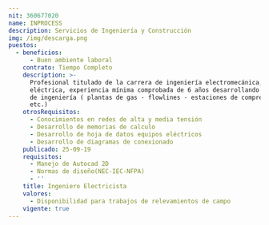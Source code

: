 ```yaml
---
nit: 360677020
name: INPROCESS
description: Servicios de Ingeniería y Construcción
img: /img/descarga.png
puestos:
  - beneficios:
      - Buen ambiente laboral
    contrato: Tiempo Completo
    description: >-
      Profesional titulado de la carrera de ingeniería electromecánica,
      eléctrica, experiencia mínima comprobada de 6 años desarrollando trabajos
      de ingeniería ( plantas de gas - flowlines - estaciones de compresiones
      etc.)
    otrosRequisitos:
      - Conocimientos en redes de alta y media tensión
      - Desarrollo de memorias de calculo
      - Desarrollo de hoja de datos equipos eléctricos
      - Desarrollo de diagramas de conexionado
    publicado: 25-09-19
    requisitos:
      - Manejo de Autocad 2D
      - Normas de diseño(NEC-IEC-NFPA)
      - ''
    title: Ingeniero Electricista
    valores:
      - Disponibilidad para trabajos de relevamientos de campo
    vigente: true
---
```


